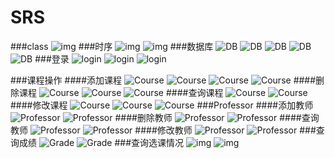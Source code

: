 # SRS
###class
![img](https://github.com/AdaL95/SRS/blob/master/img/lei.PNG)
###时序
![img](https://github.com/AdaL95/SRS/blob/master/img/%E6%97%B6%E5%BA%8F1.PNG)
![img](https://github.com/AdaL95/SRS/blob/master/img/%E6%97%B6%E5%BA%8F2.PNG)
###数据库
![DB](https://github.com/AdaL95/SRS/blob/master/img/DB1.PNG)
![DB](https://github.com/AdaL95/SRS/blob/master/img/DB2.PNG)
![DB](https://github.com/AdaL95/SRS/blob/master/img/DB3.PNG)
![DB](https://github.com/AdaL95/SRS/blob/master/img/DB4.PNG)
![DB](https://github.com/AdaL95/SRS/blob/master/img/DB6.PNG)
###登录
![login](https://github.com/AdaL95/SRS/blob/master/img/login1.PNG)
![login](https://github.com/AdaL95/SRS/blob/master/img/login2.PNG)
![login](https://github.com/AdaL95/SRS/blob/master/img/login3.PNG)

###课程操作
####添加课程
![Course](https://github.com/AdaL95/SRS/blob/master/img/addC1.PNG)
![Course](https://github.com/AdaL95/SRS/blob/master/img/addC2.PNG)
![Course](https://github.com/AdaL95/SRS/blob/master/img/ADDC4.PNG)
![Course](https://github.com/AdaL95/SRS/blob/master/img/addC3.PNG)
####删除课程
![Course](https://github.com/AdaL95/SRS/blob/master/img/DELC1.PNG)
![Course](https://github.com/AdaL95/SRS/blob/master/img/DELC2.PNG)
![Course](https://github.com/AdaL95/SRS/blob/master/img/delC3.PNG)
####查询课程
![Course](https://github.com/AdaL95/SRS/blob/master/img/search%20course1.PNG)
![Course](https://github.com/AdaL95/SRS/blob/master/img/search%20course2.PNG)
####修改课程
![Course](https://github.com/AdaL95/SRS/blob/master/img/modC1.PNG)
![Course](https://github.com/AdaL95/SRS/blob/master/img/modC2.PNG)
![Course](https://github.com/AdaL95/SRS/blob/master/img/modC3.PNG)
###Professor
####添加教师
![Professor](https://github.com/AdaL95/SRS/blob/master/img/addP1.PNG)
![Professor](https://github.com/AdaL95/SRS/blob/master/img/addP2.PNG)
####删除教师
![Professor](https://github.com/AdaL95/SRS/blob/master/img/delP1.PNG)
![Professor](https://github.com/AdaL95/SRS/blob/master/img/delp2.PNG)
####查询教师
![Professor](https://github.com/AdaL95/SRS/blob/master/img/searchP1.PNG)
![Professor](https://github.com/AdaL95/SRS/blob/master/img/searchP2.PNG)
####修改教师
![Professor](https://github.com/AdaL95/SRS/blob/master/img/modP1.PNG)
![Professor](https://github.com/AdaL95/SRS/blob/master/img/modP2.PNG)
###查询成绩
![Grade](https://github.com/AdaL95/SRS/blob/master/img/searchGrade1.PNG)
![Grade](https://github.com/AdaL95/SRS/blob/master/img/searchG2.PNG)
###查询选课情况
![img](https://github.com/AdaL95/SRS/blob/master/img/selected.PNG)
![img](https://github.com/AdaL95/SRS/blob/master/img/selected2.PNG)
